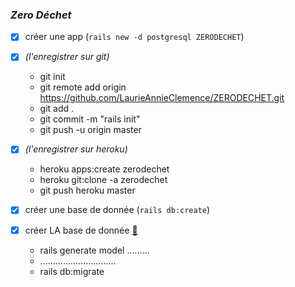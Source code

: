 ### *Zero Déchet*

- [x] créer une app (`rails new -d postgresql ZERODECHET`)
- [x] *(l'enregistrer sur git)*
  - git init
  - git remote add origin https://github.com/LaurieAnnieClemence/ZERODECHET.git
  - git add .
  - git commit -m "rails init"
  - git push -u origin master 

- [x] *(l'enregistrer sur heroku)*
  - heroku apps:create zerodechet
  - heroku git:clone -a zerodechet
  - git push heroku master

- [x] créer une base de donnée (`rails db:create`)


- [x] créer LA base de donnée [📝](https://guides.rubyonrails.org/getting_started.html#creating-articles)
  - rails generate model .........
  - ..............................
  - rails db:migrate
